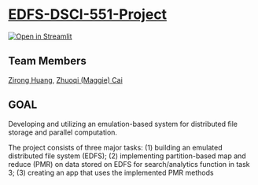# [EDFS-DSCI-551-Project](https://huan1551-edfs-dsci-551-project-edfs-llju8u.streamlit.app/)
[![Open in Streamlit](https://static.streamlit.io/badges/streamlit_badge_black_white.svg)](https://huan1551-edfs-dsci-551-project-edfs-llju8u.streamlit.app/)

## Team Members
[Zirong Huang](https://github.com/huan1551), [Zhuoqi (Maggie) Cai](https://github.com/MaggieZQC)
## GOAL
Developing and utilizing an emulation-based system for distributed file storage and parallel computation. 

The project consists of three major tasks: (1) building an emulated distributed file system (EDFS); (2) implementing partition-based map and reduce (PMR) on data stored on EDFS for search/analytics function in task 3; (3) creating an app that uses the implemented PMR methods
